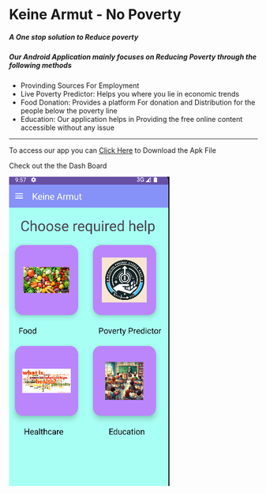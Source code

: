 <h1>Keine Armut - No Poverty</h1>
<h5>A One stop solution to Reduce poverty</h5>
<h5>Our Android Application mainly focuses on Reducing Poverty through the following methods</h5>
<ul>
    <li>Provinding Sources For Employment</li>
    <li>Live Poverty Predictor: Helps you where you lie in economic trends</li>
    <li>Food Donation: Provides a platform For  donation and Distribution for the people below the poverty line</li>
    <li>Education: Our application helps in Providing the free online content accessible without any issue</li>
</ul>
<hr>
To access our app you can <a href="https://drive.google.com/file/d/1r5pKUaGOym1sayn87tvRm0RCb0rxwrOq/view?usp=sharing">Click Here</a> to Download the Apk File 

<p> Check out the the Dash Board </p>
<img src="https://github.com/chetankumarpulipati/KeineArmut/blob/main/Screenshot%202024-02-28%20095826.jpg">

